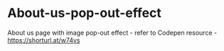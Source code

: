 # About-us-pop-out-effect
About us page with image pop-out effect - refer to Codepen resource - https://shorturl.at/w74vs
